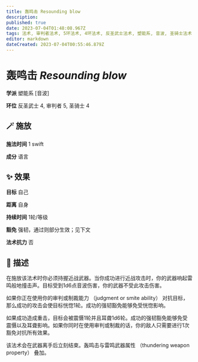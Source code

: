 ```yaml
---
title: 轰鸣击 Resounding blow
description: 
published: true
date: 2023-07-04T01:48:08.967Z
tags: 法术, 审判者法术, 5环法术, 4环法术, 反圣武士法术, 塑能系, 音波, 圣骑士法术
editor: markdown
dateCreated: 2023-07-04T00:55:46.879Z
---
```


# **轰鸣击** *Resounding blow*

**学派** 塑能系 \[音波\] 

**环位** 反圣武士 4, 审判者 5, 圣骑士 4

## 🪄 施放

**施法时间** 1 swift

**成分** 语言

## ✨ 效果 

**目标** 自己 

**距离** 自身  

**持续时间** 1轮/等级 

**豁免** 强韧，通过则部分生效；见下文

**法术抗力** 否

## 📖 描述

在施放该法术时你必须持握近战武器。当你成功进行近战攻击时，你的武器响起雷鸣般地撞击声。目标受到1d6点音波伤害，你的武器不受此攻击伤害。

如果你正在使用你的审判或制裁能力 （judgment or smite ability） 对抗目标，那么成功的攻击会使目标恍惚1轮。成功的强韧豁免能够免受恍惚影响。

如果成功造成重击，目标会被震慑1轮并且耳聋1d6轮。成功的强韧豁免能够免受震慑以及耳聋影响。如果你同时在使用审判或制裁的话，你的敌人只需要进行1次豁免对抗所有效果。

该法术会在武器离手后立刻结束。轰鸣击与雷鸣武器属性 （thundering weapon property） 叠加。
    